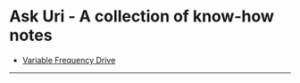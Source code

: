 # Ask Uri - A collection of know-how notes

- [Variable Frequency Drive][1]

---

[1]: ./variable_frequency_drive/YL620_VFD/README.md